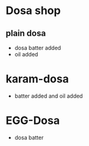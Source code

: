 # Dosa shop

## plain dosa

* dosa batter added
* oil added

# karam-dosa

* batter added and oil added

# EGG-Dosa
* dosa batter
